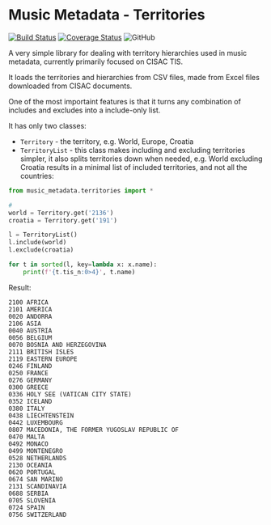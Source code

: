 # Music Metadata - Territories

[![Build Status](https://travis-ci.com/musicmetadata/territories.svg?branch=master)](https://travis-ci.com/musicmetadata/territories)
[![Coverage Status](https://coveralls.io/repos/github/musicmetadata/territories/badge.svg?branch=master)](https://coveralls.io/github/musicmetadata/territories?branch=master)
![GitHub](https://img.shields.io/github/license/musicmetadata/territories)

A very simple library for dealing with territory hierarchies used in music 
metadata, currently primarily focused on CISAC TIS.

It loads the territories and hierarchies from CSV files, made from Excel
files downloaded from CISAC documents.

One of the most importaint features is that it turns any combination of
includes and excludes into a include-only list.

It has only two classes:

* `Territory` - the territory, e.g. World, Europe, Croatia
* `TerritoryList` - this class makes including and excluding territories 
simpler, it also splits territories down when needed, e.g. World excluding 
Croatia results in a minimal list of included territories, and not all the
countries:

```python
from music_metadata.territories import *

# 
world = Territory.get('2136')
croatia = Territory.get('191')

l = TerritoryList()
l.include(world)
l.exclude(croatia)

for t in sorted(l, key=lambda x: x.name):
    print(f'{t.tis_n:0>4}', t.name)
```

Result:

```
2100 AFRICA
2101 AMERICA
0020 ANDORRA
2106 ASIA
0040 AUSTRIA
0056 BELGIUM
0070 BOSNIA AND HERZEGOVINA
2111 BRITISH ISLES
2119 EASTERN EUROPE
0246 FINLAND
0250 FRANCE
0276 GERMANY
0300 GREECE
0336 HOLY SEE (VATICAN CITY STATE)
0352 ICELAND
0380 ITALY
0438 LIECHTENSTEIN
0442 LUXEMBOURG
0807 MACEDONIA, THE FORMER YUGOSLAV REPUBLIC OF
0470 MALTA
0492 MONACO
0499 MONTENEGRO
0528 NETHERLANDS
2130 OCEANIA
0620 PORTUGAL
0674 SAN MARINO
2131 SCANDINAVIA
0688 SERBIA
0705 SLOVENIA
0724 SPAIN
0756 SWITZERLAND
```
